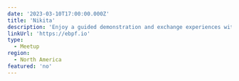 ```yaml
---
date: '2023-03-10T17:00:00.000Z'
title: 'Nikita'
description: 'Enjoy a guided demonstration and exchange experiences with other users of Isovalent Cilium Enterprise.'
linkUrl: 'https://ebpf.io'
type:
  - Meetup
region:
  - North America
featured: 'no'
---
```

